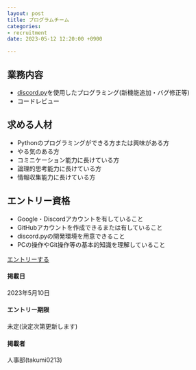 ```yaml
---
layout: post
title: プログラムチーム
categories:
- recruitment
date: 2023-05-12 12:20:00 +0900

---
```

## 業務内容

- [discord.py](https://github.com/Rapptz/discord.py)を使用したプログラミング(新機能追加・バグ修正等)
- コードレビュー

## 求める人材

- Pythonのプログラミングができる方または興味がある方
- やる気のある方
- コミニケーション能力に長けている方
- 論理的思考能力に長けている方
- 情報収集能力に長けている方

## エントリー資格

- Google・Discordアカウントを有していること
- GitHubアカウントを作成できるまたは有していること
- discord.pyの開発環境を用意できること
- PCの操作やGit操作等の基本的知識を理解していること

<a class="btn-blue" href="https://forms.gle/8USPhcFE1gvRHybK6">エントリーする</a>

#### 掲載日

2023年5月10日

#### エントリー期限

未定(決定次第更新します)

#### 掲載者

人事部(takumi0213)